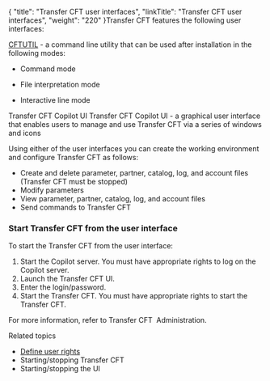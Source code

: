{
    "title": "Transfer CFT user interfaces",
    "linkTitle": "Transfer CFT user interfaces",
    "weight": "220"
}Transfer CFT features the following user interfaces:

[CFTUTIL](../../../../../c_intro_userinterfaces/about_cftutil) - a command
line utility that can be used after installation  in the following modes:

-   Command mode

<!-- -->

-   File interpretation
    mode

<!-- -->

-   Interactive
    line mode

Transfer CFT Copilot UI
                 Transfer CFT Copilot UI - a graphical user interface that enables users to manage
and use Transfer CFT via a series of windows and
icons

<span id="CFTUTIL_presentation"></span>Using either of the user interfaces you can
create the working environment and configure Transfer CFT as follows:

-   Create and delete
    parameter, partner, catalog, log, and account files (Transfer CFT must be stopped)
-   Modify parameters
-   View parameter,
    partner, catalog, log, and account files
-   Send commands to Transfer CFT

### Start Transfer CFT from the user interface

To start the Transfer CFT from the user interface:

1.  Start the Copilot server. You must have appropriate rights to log on the Copilot server.
2.  Launch the  Transfer CFT UI.
3.  Enter the login/password.
4.  Start the Transfer CFT. You must have appropriate rights to start the Transfer CFT.  

For more information, refer to Transfer CFT   Administration.

Related topics

-   [Define user rights](../user_rights_and_interface_win)
-   Starting/stopping
    Transfer CFT
-   Starting/stopping the UI
